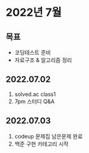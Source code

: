 # 2022년 7월
## 목표
- 코딩테스트 준비
- 자료구조 & 알고리즘 정리

## 2022.07.02
1. solved.ac class1
2. 7pm 스터디 Q&A

## 2022.07.03
1. codeup 문제집 남은문제 완료
2. 백준 구현 카테고리 시작
